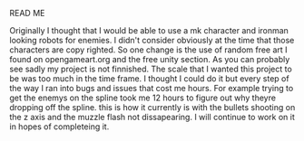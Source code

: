 READ ME

Originally I thought that I would be able to use a mk character and ironman looking robots for enemies.
I didn't consider obviously at the time that those characters are copy righted. So one change is the use of random free art I found on opengameart.org and the free unity section. As you can probably see sadly my project is not finnished. The scale that I wanted this project to be was too much in the time frame. I thought I could do it but every step of the way I ran into bugs and issues that cost me hours. For example trying to get the enemys on the spline took me 12 hours to figure out why theyre dropping off the spline. this is how it currently is with the bullets shooting on the z axis and the muzzle flash not dissapearing. I will continue to work on it in hopes of completeing it.
